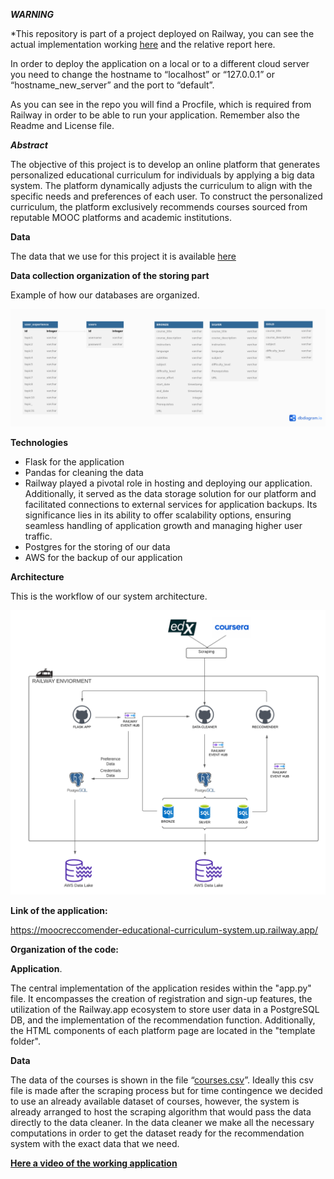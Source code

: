 
***WARNING***

*This repository is part of a project deployed on Railway, you can see the actual implementation working [here](https://moocreccomender-educational-curriculum-system.up.railway.app/) and the relative report here.

In order to deploy the application on a local or to a different cloud server you need to change the hostname to “localhost” or “127.0.0.1” or “hostname\_new\_server” and the port to “default”.

As you can see in the repo you will find a Procfile, which is required from Railway in order to be able to run your application. Remember also the Readme and License file.

 
 
 
***Abstract***

The objective of this project is to develop an online platform that generates personalized educational curriculum for individuals by applying a big data system. The platform dynamically adjusts the curriculum to align with the specific needs and preferences of each user. To construct the personalized curriculum, the platform exclusively recommends courses sourced from reputable MOOC platforms and academic institutions.

**Data**

The data that we use for this project it is available [here](https://www.kaggle.com/datasets/edx/course-study)

**Data collection organization of the storing part**

Example of how our databases are organized. 

![](tables.png)



**Technologies**

- Flask for the application
- Pandas for cleaning the data 
- Railway played a pivotal role in hosting and deploying our application. Additionally, it served as the data storage solution for our platform and facilitated connections to external services for application backups. Its significance lies in its ability to offer scalability options, ensuring seamless handling of application growth and managing higher user traffic.
- Postgres for the storing of our data
- AWS for the backup of our application







**Architecture**

This is the workflow of our system architecture.

![](pipe2.png)




**Link of the application:**

<https://moocreccomender-educational-curriculum-system.up.railway.app/>

**Organization of the code:**

**Application**. 

The central implementation of the application resides within the "app.py" file. It encompasses the creation of registration and sign-up features, the utilization of the Railway.app ecosystem to store user data in a PostgreSQL DB, and the implementation of the recommendation function. Additionally, the HTML components of each platform page are located in the "template folder".

**Data**

The data of the courses is shown in the file “[courses.csv](https://github.com/Chemo112/MOOC_RECCOMENDER/blob/main/course.csv)”. Ideally this csv file is made after the scraping process but for time contingence we decided to use an already available dataset of courses, however, the system is already arranged to host the scraping algorithm that would pass the data directly to the data cleaner. In the data cleaner we make all the necessary computations in order to get the dataset ready for the recommendation system with the exact data that we need.

[**Here a video of the working application**](https://www.youtube.com/watch?v=8KDUsWiG1V8)


